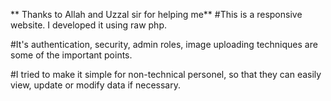 ** Thanks to Allah and Uzzal sir for helping me**
#This is a responsive website. I developed it using raw php. 

#It's authentication, security, admin roles, image uploading techniques are some of the important points. 

#I tried to make it simple for non-technical personel, so that they can easily view, update or modify data if necessary.
